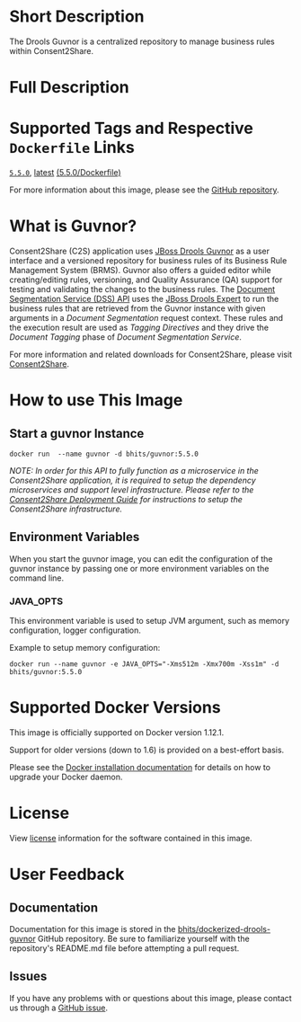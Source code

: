 # Short Description
The Drools Guvnor is a centralized repository to manage business rules within Consent2Share.

# Full Description

# Supported Tags and Respective `Dockerfile` Links

[`5.5.0`](https://github.com/bhits/dockerized-drools-guvnor/blob/master/Dockerfile), [latest](https://github.com/bhits/dockerized-drools-guvnor/blob/master/Dockerfile) [(5.5.0/Dockerfile)](https://github.com/bhits/dockerized-drools-guvnor/blob/master/Dockerfile)

For more information about this image, please see the [GitHub repository](https://github.com/bhits/guvnor).

# What is Guvnor?

Consent2Share (C2S) application uses [JBoss Drools Guvnor](https://docs.jboss.org/drools/release/5.5.0.Final/drools-guvnor-docs/html_single/) as a user interface and a versioned repository for business rules of its Business Rule Management System (BRMS). Guvnor also offers a guided editor while creating/editing rules, versioning, and Quality Assurance (QA) support for testing and validating the changes to the business rules. The [Document Segmentation Service (DSS) API](https://github.com/bhits/dss-api) uses the [JBoss Drools Expert](https://docs.jboss.org/drools/release/5.4.0.Final/drools-expert-docs/html_single/) to run the business rules that are retrieved from the Guvnor instance with given arguments in a *Document Segmentation* request context. These rules and the execution result are used as *Tagging Directives* and they drive the *Document Tagging* phase of *Document Segmentation Service*.

For more information and related downloads for Consent2Share, please visit [Consent2Share](https://bhits.github.io/consent2share/).

# How to use This Image

## Start a guvnor Instance

`docker run  --name guvnor -d bhits/guvnor:5.5.0`

*NOTE: In order for this API to fully function as a microservice in the Consent2Share application, it is required to setup the dependency microservices and support level infrastructure. Please refer to the [Consent2Share Deployment Guide](https://github.com/bhits/consent2share/releases/download/2.0.0/c2s-deployment-guide.pdf) for instructions to setup the Consent2Share infrastructure.*

## Environment Variables

When you start the guvnor image, you can edit the configuration of the guvnor instance by passing one or more environment variables on the command line. 

### JAVA_OPTS 

This environment variable is used to setup JVM argument, such as memory configuration, logger configuration.

Example to setup memory configuration: 

`docker run --name guvnor -e JAVA_OPTS="-Xms512m -Xmx700m -Xss1m" -d bhits/guvnor:5.5.0`

# Supported Docker Versions

This image is officially supported on Docker version 1.12.1.

Support for older versions (down to 1.6) is provided on a best-effort basis.

Please see the [Docker installation documentation](https://docs.docker.com/engine/installation/) for details on how to upgrade your Docker daemon.

# License

View [license](https://github.com/bhits/dockerized-drools-guvnor/blob/master/LICENSE) information for the software contained in this image.

# User Feedback

## Documentation 

Documentation for this image is stored in the [bhits/dockerized-drools-guvnor](https://github.com/bhits/dockerized-drools-guvnor) GitHub repository. Be sure to familiarize yourself with the repository's README.md file before attempting a pull request.

## Issues

If you have any problems with or questions about this image, please contact us through a [GitHub issue](https://github.com/bhits/dockerized-drools-guvnor/issues).